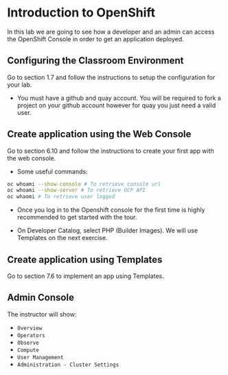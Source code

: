 # Introduction to OpenShift

In this lab we are going to see how a developer and an admin can access the OpenShift Console in order to get an application deployed.

##  Configuring the Classroom Environment

Go to section 1.7 and follow the instructions to setup the configuration for your lab.

* You must have a github and quay account. You will be required to fork a project on your github account however for quay you just need a valid user.

## Create application using the Web Console

Go to section 6.10 and follow the instructions to create your first app with the web console.

* Some useful commands:
```bash
oc whoami --show-console # To retrieve console url
oc whoami --show-server # To retrieve OCP API
oc whaomi # To retrieve user logged
```

* Once you log in to the Openshift console for the first time is highly recommended to get started with the tour.

* On Developer Catalog, select PHP (Builder Images). We will use Templates on the next exercise.

## Create application using Templates

Go to section 7.6 to implement an app using Templates.

## Admin Console

The instructor will show:

- `Overview`
- `Operators`
- `Observe`
- `Compute`
- `User Management`
- `Administration - Cluster Settings`
